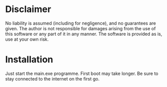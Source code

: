 # Disclaimer 

No liability is assumed (including for negligence), and no guarantees are given. The author is not responsible for damages arising from the use of this software or any part of it in any manner. The software is provided as is, use at your own risk. 

# Installation 

Just start the main.exe programme. First boot may take longer. Be sure to stay connected to the internet on the first go. 
